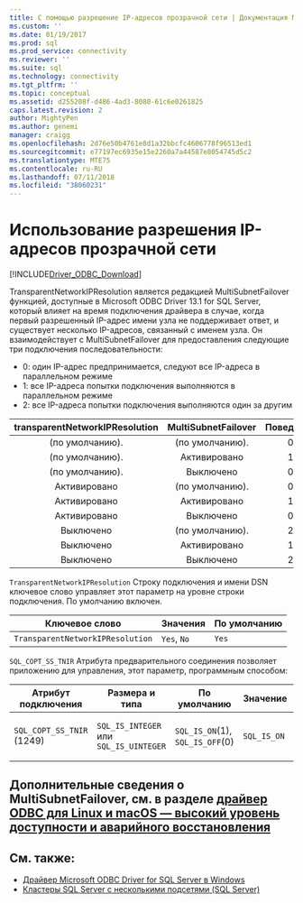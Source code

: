 ```yaml
---
title: С помощью разрешение IP-адресов прозрачной сети | Документация Майкрософт
ms.custom: ''
ms.date: 01/19/2017
ms.prod: sql
ms.prod_service: connectivity
ms.reviewer: ''
ms.suite: sql
ms.technology: connectivity
ms.tgt_pltfrm: ''
ms.topic: conceptual
ms.assetid: d255208f-d486-4ad3-8080-61c6e0261825
caps.latest.revision: 2
author: MightyPen
ms.author: genemi
manager: craigg
ms.openlocfilehash: 2d76e50b4761e8d1a32bbcfc4606778f96513ed1
ms.sourcegitcommit: e77197ec6935e15e2260a7a44587e8054745d5c2
ms.translationtype: MTE75
ms.contentlocale: ru-RU
ms.lasthandoff: 07/11/2018
ms.locfileid: "38060231"
---
```

# <a name="using-transparent-network-ip-resolution"></a>Использование разрешения IP-адресов прозрачной сети
[!INCLUDE[Driver_ODBC_Download](../../includes/driver_odbc_download.md)]

TransparentNetworkIPResolution является редакцией MultiSubnetFailover функцией, доступные в Microsoft ODBC Driver 13.1 for SQL Server, который влияет на время подключения драйвера в случае, когда первый разрешенный IP-адрес имени узла не поддерживает ответ, и существует несколько IP-адресов, связанный с именем узла. Он взаимодействует с MultiSubnetFailover для предоставления следующие три подключения последовательности:

* 0: один IP-адрес предпринимается, следуют все IP-адреса в параллельном режиме
* 1: все IP-адреса попытки подключения выполняются в параллельном режиме
* 2: все IP-адреса попытки подключения выполняются один за другим

|transparentNetworkIPResolution|MultiSubnetFailover|Поведение|
|:-:|:-:|:-:|
|(по умолчанию).|(по умолчанию).|0|
|(по умолчанию).|Активировано|1|
|(по умолчанию).|Выключено|0|
|Активировано|(по умолчанию).|0|
|Активировано|Активировано|1|
|Активировано|Выключено|0|
|Выключено|(по умолчанию).|2|
|Выключено|Активировано|1|
|Выключено|Выключено|2|

`TransparentNetworkIPResolution` Строку подключения и имени DSN ключевое слово управляет этот параметр на уровне строки подключения. По умолчанию включен.

Ключевое слово|Значения|По умолчанию
-|-|-
`TransparentNetworkIPResolution`|`Yes`, `No`|`Yes`

`SQL_COPT_SS_TNIR` Атрибута предварительного соединения позволяет приложению для управления, этот параметр, программным способом:

Атрибут подключения|   Размера и типа|  По умолчанию| Значение| Описание
-|-|-|-|-
`SQL_COPT_SS_TNIR` (1249)| `SQL_IS_INTEGER` или `SQL_IS_UINTEGER`| `SQL_IS_ON`(1), `SQL_IS_OFF`(0)|`SQL_IS_ON`|Включает или отключает TNIR.

<a name="for-more-information-about-multisubnetfailover-see-odbc-driver-on-linux-and-macos---high-availability-and-disaster-recoveryconnectodbclinux-macodbc-driver-on-linux-support-for-high-availability-disaster-recoverymd"></a>Дополнительные сведения о MultiSubnetFailover, см. в разделе [драйвер ODBC для Linux и macOS — высокий уровень доступности и аварийного восстановления](../../connect/odbc/linux-mac/odbc-driver-on-linux-support-for-high-availability-disaster-recovery.md)
--------------------------------------------------
## <a name="see-also"></a>См. также:  
* [Драйвер Microsoft ODBC Driver for SQL Server в Windows](../../connect/odbc/windows/microsoft-odbc-driver-for-sql-server-on-windows.md)
* [Кластеры SQL Server с несколькими подсетями (SQL Server)](https://msdn.microsoft.com/library/ff878716.aspx#RelatedContent)
